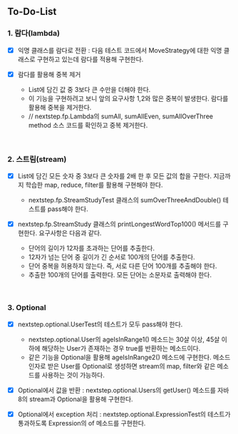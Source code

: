 ## To-Do-List
### 1. 람다(lambda)

- [x] 익명 클래스를 람다로 전환 : 다음 테스트 코드에서 MoveStrategy에 대한 익명 클래스로 구현하고 있는데 람다를 적용해 구현한다.

- [x] 람다를 활용해 중복 제거
    - List에 담긴 값 중 3보다 큰 수만을 더해야 한다.
    - 이 기능을 구현하려고 보니 앞의 요구사항 1,2와 많은 중복이 발생한다. 람다를 활용해 중복을 제거한다.
    - // nextstep.fp.Lambda의 sumAll, sumAllEven, sumAllOverThree method 소스 코드를 확인하고 중복 제거한다.

<br>

### 2. 스트림(stream)

- [x] List에 담긴 모든 숫자 중 3보다 큰 숫자를 2배 한 후 모든 값의 합을 구한다. 지금까지 학습한 map, reduce, filter를 활용해 구현해야 한다.
    - nextstep.fp.StreamStudyTest 클래스의 sumOverThreeAndDouble() 테스트를 pass해야 한다.

- [x] nextstep.fp.StreamStudy 클래스의 printLongestWordTop100() 메서드를 구현한다. 요구사항은 다음과 같다.
    - 단어의 길이가 12자를 초과하는 단어를 추출한다.
    - 12자가 넘는 단어 중 길이가 긴 순서로 100개의 단어를 추출한다.
    - 단어 중복을 허용하지 않는다. 즉, 서로 다른 단어 100개를 추출해야 한다.
    - 추출한 100개의 단어를 출력한다. 모든 단어는 소문자로 출력해야 한다.

<br>

### 3. Optional
- [x] nextstep.optional.UserTest의 테스트가 모두 pass해야 한다.
    - nextstep.optional.User의 ageIsInRange1() 메소드는 30살 이상, 45살 이하에 해당하는 User가 존재하는 경우 true를 반환하는 메소드이다.
    - 같은 기능을 Optional을 활용해 ageIsInRange2() 메소드에 구현한다. 메소드 인자로 받은 User를 Optional로 생성하면 stream의 map, filter와 같은 메소드를 사용하는 것이 가능하다.

- [x]  Optional에서 값을 반환 : nextstep.optional.Users의 getUser() 메소드를 자바 8의 stream과 Optional을 활용해 구현한다.
- [x] Optional에서 exception 처리 : nextstep.optional.ExpressionTest의 테스트가 통과하도록 Expression의 of 메소드를 구현한다.